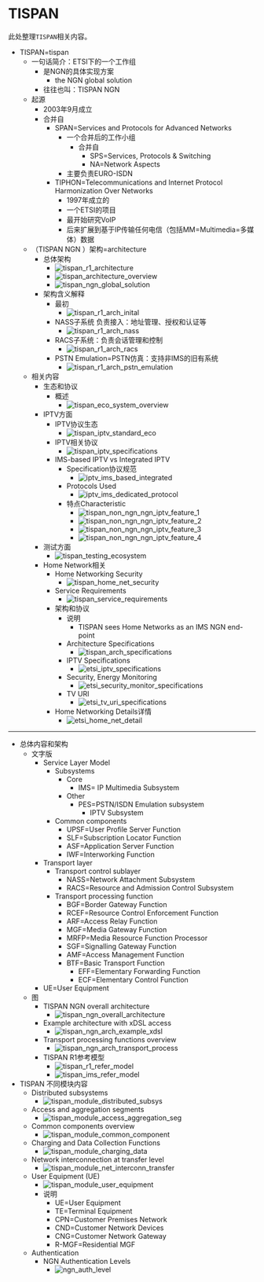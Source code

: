 # TISPAN

此处整理`TISPAN`相关内容。

* TISPAN=tispan
  * 一句话简介：ETSI下的一个工作组
    * 是NGN的具体实现方案
      * the NGN global solution
    * 往往也叫：TISPAN NGN
  * 起源
    * 2003年9月成立
    * 合并自
      * SPAN=Services and Protocols for Advanced Networks
        * 一个合并后的工作小组
          * 合并自
            * SPS=Services, Protocols & Switching
            *  NA=Network Aspects
        * 主要负责EURO-ISDN
      * TIPHON=Telecommunications and Internet Protocol Harmonization Over Networks
        * 1997年成立的
        * 一个ETSI的项目
        * 最开始研究VoIP
        * 后来扩展到基于IP传输任何电信（包括MM=Multimedia=多媒体）数据
  * （TISPAN NGN ）架构=architecture
    * 总体架构
      * ![tispan_r1_architecture](../../../assets/img/tispan_r1_architecture.png)
      * ![tispan_architecture_overview](../../../assets/img/tispan_architecture_overview.png)
      * ![tispan_ngn_global_solution](../../../assets/img/tispan_ngn_global_solution.png)
    * 架构含义解释
      * 最初
        * ![tispan_r1_arch_inital](../../../assets/img/tispan_r1_arch_inital.png)
      * NASS子系统 负责接入：地址管理、授权和认证等
        * ![tispan_r1_arch_nass](../../../assets/img/tispan_r1_arch_nass.png)
      * RACS子系统：负责会话管理和控制
        * ![tispan_r1_arch_racs](../../../assets/img/tispan_r1_arch_racs.png)
      * PSTN Emulation=PSTN仿真：支持非IMS的旧有系统
        * ![tispan_r1_arch_pstn_emulation](../../../assets/img/tispan_r1_arch_pstn_emulation.png)
  * 相关内容
    * 生态和协议
      * 概述
        * ![tispan_eco_system_overview](../../../assets/img/tispan_eco_system_overview.png)
    * IPTV方面
      * IPTV协议生态
        * ![tispan_iptv_standard_eco](../../../assets/img/tispan_iptv_standard_eco.png)
      * IPTV相关协议
        * ![tispan_iptv_specifications](../../../assets/img/tispan_iptv_specifications.png)
      * IMS-based IPTV vs Integrated IPTV
        * Specification协议规范
          * ![iptv_ims_based_integrated](../../../assets/img/iptv_ims_based_integrated.png)
        * Protocols Used
          * ![iptv_ims_dedicated_protocol](../../../assets/img/iptv_ims_dedicated_protocol.png)
        * 特点Characteristic
          * ![tispan_non_ngn_ngn_iptv_feature_1](../../../assets/img/tispan_non_ngn_ngn_iptv_feature_1.png)
          * ![tispan_non_ngn_ngn_iptv_feature_2](../../../assets/img/tispan_non_ngn_ngn_iptv_feature_2.png)
          * ![tispan_non_ngn_ngn_iptv_feature_3](../../../assets/img/tispan_non_ngn_ngn_iptv_feature_3.png)
          * ![tispan_non_ngn_ngn_iptv_feature_4](../../../assets/img/tispan_non_ngn_ngn_iptv_feature_4.png)
    * 测试方面
      * ![tispan_testing_ecosystem](../../../assets/img/tispan_testing_ecosystem.png)
    * Home Network相关
      * Home Networking Security
        * ![tispan_home_net_security](../../../assets/img/tispan_home_net_security.png)
      * Service Requirements
        * ![tispan_service_requirements](../../../assets/img/tispan_service_requirements.png)
      * 架构和协议
        * 说明
          * TISPAN sees Home Networks as an IMS NGN end-point
        * Architecture Specifications
          * ![tispan_arch_specifications](../../../assets/img/tispan_arch_specifications.png)
        * IPTV Specifications
          * ![etsi_iptv_specifications](../../../assets/img/etsi_iptv_specifications.png)
        * Security, Energy Monitoring
          * ![etsi_security_monitor_specifications](../../../assets/img/etsi_security_monitor_specifications.png)
        * TV URI
          * ![etsi_tv_uri_specifications](../../../assets/img/etsi_tv_uri_specifications.png)
      * Home Networking Details详情
        * ![etsi_home_net_detail](../../../assets/img/etsi_home_net_detail.png)

---

* 总体内容和架构
  * 文字版
      * Service Layer Model
        * Subsystems
          * Core
            * IMS= IP Multimedia Subsystem
          * Other
            * PES=PSTN/ISDN Emulation subsystem
              * IPTV Subsystem
        * Common components
          * UPSF=User Profile Server Function
          * SLF=Subscription Locator Function
          * ASF=Application Server Function
          * IWF=Interworking Function
      * Transport layer
        * Transport control sublayer
          * NASS=Network Attachment Subsystem
          * RACS=Resource and Admission Control Subsystem
        * Transport processing function
          * BGF=Border Gateway Function
          * RCEF=Resource Control Enforcement Function
          * ARF=Access Relay Function
          * MGF=Media Gateway Function
          * MRFP=Media Resource Function Processor
          * SGF=Signalling Gateway Function
          * AMF=Access Management Function
          * BTF=Basic Transport Function
            * EFF=Elementary Forwarding Function
            * ECF=Elementary Control Function
      * UE=User Equipment
  * 图
    * TISPAN NGN overall architecture
      * ![tispan_ngn_overall_architecture](../../../assets/img/tispan_ngn_overall_architecture.png)
    * Example architecture with xDSL access
      * ![tispan_ngn_arch_example_xdsl](../../../assets/img/tispan_ngn_arch_example_xdsl.png)
    * Transport processing functions overview
      * ![tispan_ngn_arch_transport_process](../../../assets/img/tispan_ngn_arch_transport_process.png)
    * TISPAN R1参考模型
      * ![tispan_r1_refer_model](../../../assets/img/tispan_r1_refer_model.png)
      * ![tispan_ims_refer_model](../../../assets/img/tispan_ims_refer_model.png)
* TISPAN 不同模块内容
  * Distributed subsystems
    * ![tispan_module_distributed_subsys](../../../assets/img/tispan_module_distributed_subsys.png)
  * Access and aggregation segments
    * ![tispan_module_access_aggregation_seg](../../../assets/img/tispan_module_access_aggregation_seg.png)
  * Common components overview
    * ![tispan_module_common_component](../../../assets/img/tispan_module_common_component.png)
  * Charging and Data Collection Functions
    * ![tispan_module_charging_data](../../../assets/img/tispan_module_charging_data.png)
  * Network interconnection at transfer level
    * ![tispan_module_net_interconn_transfer](../../../assets/img/tispan_module_net_interconn_transfer.png)
  * User Equipment (UE)
    * ![tispan_module_user_equipment](../../../assets/img/tispan_module_user_equipment.png)
    * 说明
      * UE=User Equipment
      * TE=Terminal Equipment
      * CPN=Customer Premises Network
      * CND=Customer Network Devices
      * CNG=Customer Network Gateway
      * R-MGF=Residential MGF
  * Authentication
    * NGN Authentication Levels
      * ![ngn_auth_level](../../../assets/img/ngn_auth_level.png)
